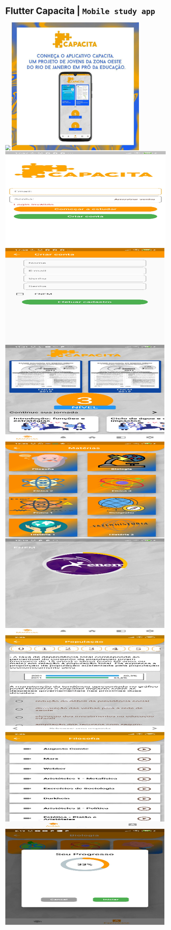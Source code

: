 # Flutter Capacita  | `Mobile study app`

<img src="/screenshots/Logo.jpg">


<img src="/screenshots/pub.jpg" height=400 width=400>
<img src="/screenshots/login.jpg" height=300 width=844>
<img src="/screenshots/create.jpg" height=300 width=500>
<img src="/screenshots/home.jpg" height=300 width=500>
<img src="/screenshots/materias.jpg" height=300 width=500>
<img src="/screenshots/cursos.jpg" height=300 width=500>
<img src="/screenshots/questoes.jpg" height=300 width=500>
<img src="/screenshots/aulas.jpg" height=300 width=500>
<img src="/screenshots/progresso.jpg" height=300 width=500>



